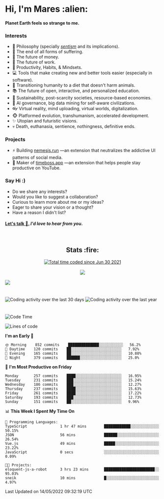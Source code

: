 <h1>Hi, I'm Mares :alien:</h1>

#### Planet Earth feels so strange to me.

### **Interests**

- 🌊 Philosophy (specially [_sentism_][sentismmedium] and its implications).
- 🎯 The end of all forms of suffering.
- 💸 The future of money.
- 💼 The future of work.
- 🧠 Productivity, Habits, & Mindsets.
- 💻 Tools that make creating new and better tools easier (especially in software).
- 🥗 Transitioning humanity to a diet that doesn't harm animals.
- 📚 The future of open, interactive, and personalized education.
- 🌱 Sustainability, post-scarcity societies, resource-based economies.
- 🤖 AI governance, big data mining for self-aware civilizations.
- 👓 Virtual reality, mind uploading, virtual worlds, digitalization.
- 🐵 Platformed evolution, transhumanism, accelerated development.
- ✨ Utopian and futuristic visions.
- 💀 Death, euthanasia, sentience, nothingness, definitive ends.


### **Projects**

- ⚡ Building [nemesis.run](https://nemesis.run) —an extension that neutralizes the addictive UI patterns of social media.
- 💎 Maker of [timeboss.app](https://timeboss.app) —an extension that helps people stay productive on YouTube.


### **Say Hi :)**

- Do we share any interests?
- Would you like to suggest a collaboration?
- Curious to learn more about me or my ideas?
- Eager to share your vision or a thought?
- Have a reason I didn't list?

#### [Let's talk :wave:.](mailto:mareszhar@gmail.com) _I'd love to hear from you_.

[sentismmedium]: https://medium.com/@mareszhar/born-a-prisoner-a-reflection-about-life-its-struggles-and-a-plan-to-escape-d8566ce9b026

<br>

<h2 align="center">Stats :fire:</h2>

<div align="center">
  <a href="https://wakatime.com/@cfdc0e0d-4860-4b62-9ff0-cb659185525e">
    <img src="https://wakatime.com/badge/user/cfdc0e0d-4860-4b62-9ff0-cb659185525e.svg" alt="Total time coded since Jun 30 2021" />
  </a>
</div>

<br>

<!-- 
Add or remove this: 
&dates=B1AAB3FF 
...or this...
&date_format=M%20j%5B%2C%20Y%5D
from the *streak stats URL below* if they get bugged and aren't updating: 
-->

<div align="center">
  <img src="https://github-readme-streak-stats.herokuapp.com?user=mareszhar&theme=black-ice&hide_border=true&stroke=FFFFFF15&ring=DF8FFE&fire=DF8FFE&currStreakLabel=DF8FFE&background=1A232A&currStreakNum=86FFAB&dates=B1AAB3FF&date_format=M%20j%5B%2C%20Y%5D">
</div>

<br>

<img src="https://activity-graph.herokuapp.com/graph?username=mareszhar&theme=nord&bg_color=00000000&color=979797&line=DF8FFE&point=00000000&area=true&hide_border=true">

<br>

<h1></h1>

<img src="https://wakatime.com/share/@mares/5df0ff02-9c79-41b4-b540-51dc9c65a57b.svg" alt="Coding activity over the last 30 days" />
<img src="https://wakatime.com/share/@mares/ea89ba71-f374-40af-930c-e0655909fe37.svg" alt="Coding activity over the last year" />

<h1></h1>

<!--START_SECTION:waka-->
![Code Time](http://img.shields.io/badge/Code%20Time-519%20hrs%2031%20mins-blue)

![Lines of code](https://img.shields.io/badge/From%20Hello%20World%20I%27ve%20Written-134%20Thousand%20lines%20of%20code-blue)

**I'm an Early 🐤** 

```text
🌞 Morning    852 commits    ██████████████░░░░░░░░░░░   56.2% 
🌆 Daytime    120 commits    ██░░░░░░░░░░░░░░░░░░░░░░░   7.92% 
🌃 Evening    165 commits    ██░░░░░░░░░░░░░░░░░░░░░░░   10.88% 
🌙 Night      379 commits    ██████░░░░░░░░░░░░░░░░░░░   25.0%

```
📅 **I'm Most Productive on Friday** 

```text
Monday       257 commits    ████░░░░░░░░░░░░░░░░░░░░░   16.95% 
Tuesday      231 commits    ███░░░░░░░░░░░░░░░░░░░░░░   15.24% 
Wednesday    186 commits    ███░░░░░░░░░░░░░░░░░░░░░░   12.27% 
Thursday     237 commits    ████░░░░░░░░░░░░░░░░░░░░░   15.63% 
Friday       261 commits    ████░░░░░░░░░░░░░░░░░░░░░   17.22% 
Saturday     193 commits    ███░░░░░░░░░░░░░░░░░░░░░░   12.73% 
Sunday       151 commits    ██░░░░░░░░░░░░░░░░░░░░░░░   9.96%

```


📊 **This Week I Spent My Time On** 

```text
💬 Programming Languages: 
TypeScript               1 hr 47 mins        ████████████░░░░░░░░░░░░░   50.15% 
JSON                     56 mins             ██████░░░░░░░░░░░░░░░░░░░   26.54% 
Vue.js                   49 mins             █████░░░░░░░░░░░░░░░░░░░░   23.22% 
JavaScript               0 secs              ░░░░░░░░░░░░░░░░░░░░░░░░░   0.09%

🐱‍💻 Projects: 
eloquent-js-a-robot      3 hrs 23 mins       ███████████████████████░░   95.03% 
sneik                    10 mins             █░░░░░░░░░░░░░░░░░░░░░░░░   4.97%

```


 Last Updated on 14/05/2022 09:32:19 UTC
<!--END_SECTION:waka-->
